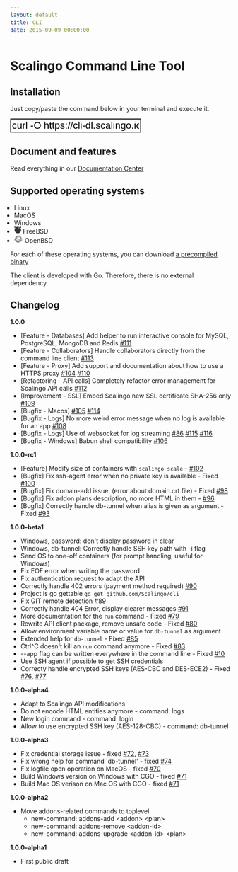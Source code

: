 ```yaml
---
layout: default
title: CLI
date: 2015-09-09 00:00:00
---
```


# Scalingo Command Line Tool

## Installation

Just copy/paste the command below in your terminal and execute it.

<div class='form-group install'>
  <div class='input-group'>
    <div class='input-group-addon cli-logo'>
      <i class='fa fa-terminal'></i>
    </div>
    <input class='form-control input-lg' readonly='readonly' type='text' value='curl -O https://cli-dl.scalingo.io/install &amp;&amp; bash install' style='background-color:white;font-size: 22px;'>
  </div>
</div>

## Document and features

Read everything in our [Documentation Center](http://doc.scalingo.com/app/command-line-tool.html)

## Supported operating systems

<ul class='list-inline h4' style='margin-left:-15px;'>
  <li>
    <i class='fa fa-linux'></i>
    Linux
  </li>
  <li>
    <i class='fa fa-apple'></i>
    MacOS
  </li>
  <li>
    <i class='fa fa-windows'></i>
    Windows
  </li>
  <li>
    <img src='/assets/images/freebsd.png' style='width:16px;'>
    FreeBSD
  </li>
  <li>
    <img src='/assets/images/openbsd.png' style='width:20px;'>
    OpenBSD
  </li>
</ul>

For each of these operating systems, you can download
[a precompiled binary](https://github.com/Scalingo/cli/releases)

The client is developed with Go. Therefore, there is no external dependency.

## Changelog

__1.0.0__

* [Feature - Databases] Add helper to run interactive console for MySQL, PostgreSQL, MongoDB and Redis [#111](https://github.com/Scalingo/cli/issues/111)</li>
* [Feature - Collaborators] Handle collaborators directly from the command line client [#113](https://github.com/Scalingo/cli/issues/113)</li>
* [Feature - Proxy] Add support and documentation about how to use a HTTPS proxy [#104](https://github.com/Scalingo/cli/issues/104) [#110](https://github.com/Scalingo/cli/issues/110)
* [Refactoring - API calls] Completely refactor error management for Scalingo API calls [#112](https://github.com/Scalingo/cli/issues/112)
* [Improvement - SSL] Embed Scalingo new SSL certificate SHA-256 only [#109](https://github.com/Scalingo/cli/issues/109)
* [Bugfix - Macos] [#105](https://github.com/Scalingo/cli/issues/105) [#114](https://github.com/Scalingo/cli/issues/114)
* [Bugfix - Logs] No more weird error message when no log is available for an app [#108](https://github.com/Scalingo/cli/issues/108)
* [Bugfix - Logs] Use of websocket for log streaming [#86](https://github.com/Scalingo/cli/issues/86) [#115](https://github.com/Scalingo/cli/issues/115) [#116](https://github.com/Scalingo/cli/issues/116)
* [Bugfix - Windows] Babun shell compatibility [#106](https://github.com/Scalingo/cli/issues/106)


__1.0.0-rc1__

* [Feature] Modify size of containers with `scalingo scale` - [#102](https://github.com/Scalingo/cli/issues/102)
* [Bugfix] Fix ssh-agent error when no private key is available - Fixed [#100](https://github.com/Scalingo/cli/issues/100)
* [Bugfix] Fix domain-add issue. (error about domain.crt file) - Fixed [#98](https://github.com/Scalingo/cli/issues/98)
* [Bugfix] Fix addon plans description, no more HTML in them  - [#96](https://github.com/Scalingo/cli/issues/96)
* [Bugfix] Correctly handle db-tunnel when alias is given as argument - Fixed [#93](https://github.com/Scalingo/cli/issues/93)


__1.0.0-beta1__

* Windows, password: don't display password in clear
* Windows, db-tunnel: Correctly handle SSH key path with -i flag
* Send OS to one-off containers (for prompt handling, useful for Windows)
* Fix EOF error when writing the password
* Fix authentication request to adapt the API
* Correctly handle 402 errors (payment method required) [#90](https://github.com/Scalingo/cli/issues/90)
* Project is go gettable `go get github.com/Scalingo/cli`
* Fix GIT remote detection [#89](https://github.com/Scalingo/cli/issues/89)
* Correctly handle 404 Error, display clearer messages [#91](https://github.com/Scalingo/cli/issues/91)
* More documentation for the `run` command - Fixed [#79](https://github.com/Scalingo/cli/issues/79)
* Rewrite API client package, remove unsafe code - Fixed [#80](https://github.com/Scalingo/cli/issues/80)
* Allow environment variable name or value for `db-tunnel` as argument
* Extended help for `db-tunnel` - Fixed [#85](https://github.com/Scalingo/cli/issues/85)
* Ctrl^C doesn't kill an `run` command anymore - Fixed [#83](https://github.com/Scalingo/cli/issues/83)
* --app flag can be written everywhere in the command line - Fixed [#10](https://github.com/Scalingo/cli/issues/10)
* Use SSH agent if possible to get SSH credentials
* Correcty handle encrypted SSH keys (AES-CBC and DES-ECE2) - Fixed [#76](https://github.com/Scalingo/cli/issues/76), [#77](https://github.com/Scalingo/cli/issues/77)


__1.0.0-alpha4__

* Adapt to Scalingo API modifications
* Do not encode HTML entities anymore - command: logs
* New login command - command: login
* Allow to use encrypted SSH key (AES-128-CBC) - command: db-tunnel


__1.0.0-alpha3__

* Fix credential storage issue - fixed [#72](https://github.com/Scalingo/cli/issues/72), [#73](https://github.com/Scalingo/cli/issues/73)
* Fix wrong help for command 'db-tunnel' - fixed [#74](https://github.com/Scalingo/cli/issues/74)
* Fix logfile open operation on MacOS - fixed [#70](https://github.com/Scalingo/cli/issues/70)
* Build Windows version on Windows with CGO - fixed [#71](https://github.com/Scalingo/cli/issues/71)
* Build Mac OS verison on Mac OS with CGO - fixed [#71](https://github.com/Scalingo/cli/issues/71)


__1.0.0-alpha2__

* Move addons-related commands to toplevel
  * new-command: addons-add &lt;addon&gt; &lt;plan&gt;
  * new-command: addons-remove &lt;addon-id&gt;
  * new-command: addons-upgrade &lt;addon-id&gt; &lt;plan&gt;

__1.0.0-alpha1__

* First public draft
